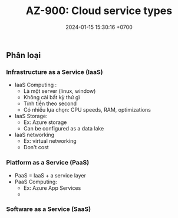﻿---
layout: post
title:  "AZ-900: Cloud service types"
date:   2024-01-15 15:30:16 +0700
categories: az-900 cloud-service-types
---

## Phân loại
### Infrastructure as a Service (IaaS)
- IaaS Computing : 
	- Là một server (linux, window)
	- Không cài bất kỳ thứ gì
	- Tính tiền theo second
	- Có nhiều lựa chọn: CPU speeds, RAM, optimizations
- IaaS Storage:
	- Ex: Azure storage
	- Can be configured as a data lake
- IaaS networking
	- Ex: virtual networking
	- Don't cost
### Platform as a Service (PaaS)
- PaaS = IaaS + a service layer
- PaaS Computing:
	- Ex: Azure App Services
	- 
### Software as a Service (SaaS)